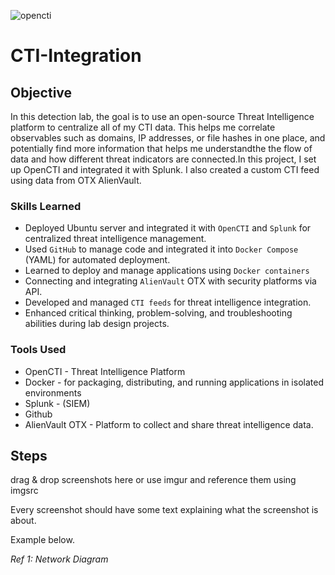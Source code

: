 ![opencti](https://github.com/user-attachments/assets/7b3c2069-7f1d-4461-82eb-f64edae21120)
# CTI-Integration

## Objective

In this detection lab, the goal is to use an open-source Threat Intelligence platform to centralize all of my CTI data. This helps me correlate observables such as domains, IP addresses, or file hashes in one place, and potentially find more information that helps me understandthe the flow of data and how different threat indicators are connected.In this project, I set up OpenCTI and integrated it with Splunk. I also created a custom CTI feed using data from OTX AlienVault.

### Skills Learned

- Deployed Ubuntu server and integrated it with `OpenCTI` and `Splunk` for centralized threat intelligence management.
- Used `GitHub` to manage code and integrated it into `Docker Compose` (YAML) for automated deployment.
- Learned to deploy and manage applications using `Docker containers`
- Connecting and integrating `AlienVault` OTX with security platforms via API.
- Developed and managed `CTI feeds` for threat intelligence integration.
- Enhanced critical thinking, problem-solving, and troubleshooting abilities during lab design projects.

### Tools Used

- OpenCTI - Threat Intelligence Platform
- Docker -  for packaging, distributing, and running applications in isolated environments
- Splunk - (SIEM) 
- Github
- AlienVault OTX - Platform to collect and share threat intelligence data.


## Steps
drag & drop screenshots here or use imgur and reference them using imgsrc

Every screenshot should have some text explaining what the screenshot is about.

Example below.

*Ref 1: Network Diagram*
